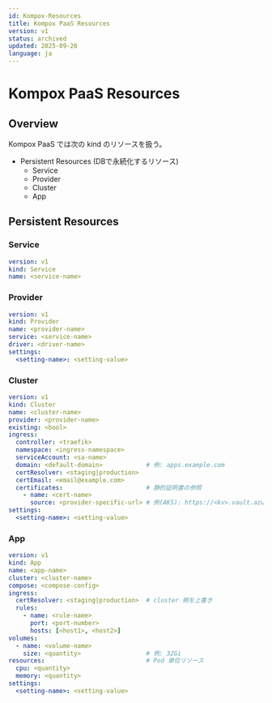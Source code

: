 ```yaml
---
id: Kompox-Resources
title: Kompox PaaS Resources
version: v1
status: archived
updated: 2025-09-26
language: ja
---
```


# Kompox PaaS Resources

## Overview

Kompox PaaS では次の kind のリソースを扱う。

- Persistent Resources (DBで永続化するリソース)
  - Service
  - Provider
  - Cluster
  - App

## Persistent Resources

### Service

```yaml
version: v1
kind: Service
name: <service-name>
```

### Provider

```yaml
version: v1
kind: Provider
name: <provider-name>
service: <service-name>
driver: <driver-name>
settings:
  <setting-name>: <setting-value>
```

### Cluster

```yaml
version: v1
kind: Cluster
name: <cluster-name>
provider: <provider-name>
existing: <bool>
ingress:
  controller: <traefik>
  namespace: <ingress-namespace>
  serviceAccount: <sa-name>
  domain: <default-domain>            # 例: apps.example.com
  certResolver: <staging|production>
  certEmail: <email@example.com>
  certificates:                       # 静的証明書の参照
    - name: <cert-name>
      source: <provider-specific-url> # 例(AKS): https://<kv>.vault.azure.net/secrets/<name>
settings:
  <setting-name>: <setting-value>
```

### App

```yaml
version: v1
kind: App
name: <app-name>
cluster: <cluster-name>
compose: <compose-config>
ingress:
  certResolver: <staging|production>  # cluster 側を上書き
  rules:
    - name: <rule-name>
      port: <port-number>
      hosts: [<host1>, <host2>]
volumes:
  - name: <volume-name>
    size: <quantity>                  # 例: 32Gi
resources:                            # Pod 単位リソース
  cpu: <quantity>
  memory: <quantity>
settings:
  <setting-name>: <setting-value>
```
